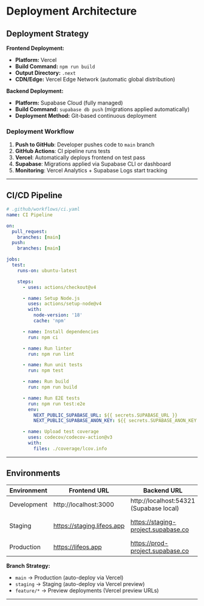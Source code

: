 # Deployment Architecture

## Deployment Strategy

**Frontend Deployment:**
- **Platform:** Vercel
- **Build Command:** `npm run build`
- **Output Directory:** `.next`
- **CDN/Edge:** Vercel Edge Network (automatic global distribution)

**Backend Deployment:**
- **Platform:** Supabase Cloud (fully managed)
- **Build Command:** `supabase db push` (migrations applied automatically)
- **Deployment Method:** Git-based continuous deployment

### Deployment Workflow

1. **Push to GitHub**: Developer pushes code to `main` branch
2. **GitHub Actions**: CI pipeline runs tests
3. **Vercel**: Automatically deploys frontend on test pass
4. **Supabase**: Migrations applied via Supabase CLI or dashboard
5. **Monitoring**: Vercel Analytics + Supabase Logs start tracking

---

## CI/CD Pipeline

```yaml
# .github/workflows/ci.yaml
name: CI Pipeline

on:
  pull_request:
    branches: [main]
  push:
    branches: [main]

jobs:
  test:
    runs-on: ubuntu-latest

    steps:
      - uses: actions/checkout@v4

      - name: Setup Node.js
        uses: actions/setup-node@v4
        with:
          node-version: '18'
          cache: 'npm'

      - name: Install dependencies
        run: npm ci

      - name: Run linter
        run: npm run lint

      - name: Run unit tests
        run: npm test

      - name: Run build
        run: npm run build

      - name: Run E2E tests
        run: npm run test:e2e
        env:
          NEXT_PUBLIC_SUPABASE_URL: ${{ secrets.SUPABASE_URL }}
          NEXT_PUBLIC_SUPABASE_ANON_KEY: ${{ secrets.SUPABASE_ANON_KEY }}

      - name: Upload test coverage
        uses: codecov/codecov-action@v3
        with:
          files: ./coverage/lcov.info
```

---

## Environments

| Environment | Frontend URL | Backend URL | Purpose |
|-------------|-------------|-------------|---------|
| Development | http://localhost:3000 | http://localhost:54321 (Supabase local) | Local development |
| Staging | https://staging.lifeos.app | https://staging-project.supabase.co | Pre-production testing |
| Production | https://lifeos.app | https://prod-project.supabase.co | Live environment |

**Branch Strategy:**
- `main` → Production (auto-deploy via Vercel)
- `staging` → Staging (auto-deploy via Vercel preview)
- `feature/*` → Preview deployments (Vercel preview URLs)

---
